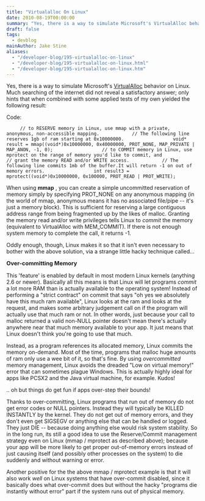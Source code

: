 ```yaml
---
title: "Virtualalloc On Linux"
date: 2010-08-19T00:00:00
summary: "Yes, there is a way to simulate Microsoft's VirtualAlloc behavior on Linux"
draft: false
tags:
  - devblog
mainAuthor: Jake Stine
aliases:
  - "/developer-blog/195-virtualalloc-on-linux"
  - "/developer-blog/195-virtualalloc-on-linux.html"
  - "/developer-blog/195-virtualalloc-on-linux.htm"
---
```


Yes, there is a way to simulate Microsoft's
[VirtualAlloc](http://msdn.microsoft.com/en-us/library/aa366887.aspx)
behavior on Linux. Much searching of the internet did not reveal a
satisfactory answer; only hints that when combined with some applied
tests of my own yielded the following result:

<!-- TODO legacy -->

<div class="codeblock">

<div class="title">

Code:

</div>

<div class="body" dir="ltr">

`      // to RESERVE memory in Linux, use mmap with a private, anonymous, non-accessible mapping.            // The following line reserves 1gb of ram starting at 0x10000000.                  void* result = mmap((void*)0x10000000, 0x40000000, PROT_NONE, MAP_PRIVATE | MAP_ANON, -1, 0);                  // to COMMIT memory in Linux, use mprotect on the range of memory you'd like to commit, and            // grant the memory READ and/or WRITE access.            // The following line commits 1mb of the buffer.It will return -1 on out of memory errors.                  int result3 = mprotect((void*)0x10000000, 0x100000, PROT_READ | PROT_WRITE);     `

</div>

</div>


When using **mmap** , you can create a simple uncommitted reservation of
memory simply by specifying PROT\_NONE on any anonymous mapping (in the
world of mmap, anonymous means it has no associated file/pipe -- it's
just a memory block). This is sufficient for reserving a large
contiguous address range from being fragmented up by the likes of
malloc. Granting the memory read and/or write privileges tells Linux to
*commit* the memory (equivalent to VirtualAlloc with MEM\_COMMIT). If
there is not enough system memory to complete the call, it returns -1.

Oddly enough, though, Linux makes it so that it isn't even necessary to
bother with the above solution, via a strange little hacky technique
called...

<span style="font-size: 11pt;"> **Over-committing Memory** </span>

This 'feature' is enabled by default in most modern Linux kernels
(anything 2.6 or newer). Basically all this means is that Linux will let
programs *commit* a lot more RAM than is actually available to the
operating system! Instead of performing a "strict contract" on commit
that says "oh yes we absolutely have this much ram available", Linux
looks at the ram and looks at the request, and makes some arbitrary
judgement call on if the program will actually use that much ram or not.
In other words, just because your call to malloc returned a valid
non-NULL pointer doesn't mean there's actually anywhere near that much
memory available to your app. It just means that Linux doesn't think
you're going to use that much.

Instead, as a program references its allocated memory, Linux commits the
memory on-demand. Most of the time, programs that malloc huge amounts of
ram only use a wee bit of it, so that's fine. By using *overcommitted*
memory management, Linux avoids the dreaded "Low on virtual memory!"
error that can sometimes plague Windows. This is actually highly ideal
for apps like PCSX2 and the Java virtual machine, for example. Kudos!

.. oh but things do get fun if apps over-step their bounds!

Thanks to over-committing, Linux programs that run out of memory do not
get error codes or NULL pointers. Instead they will typically be KILLED
INSTANTLY by the kernel. They do not get out of memory errors, and they
don't even get SIGSEGV or anything else that can be handled or logged.
They just DIE -- because doing anything else would risk system
stability. So in the long run, its still a good idea to use the
Reserve/Commit management strategy even on Linux (mmap / mprotect as
described above); because your app will be more likely to get proper
out-of-memory errors instead of just causing itself (and possibly other
processes on the system) to die suddenly and without warning or error.

Another positive for the the above mmap / mprotect example is that it
will also work *well* on Linux systems that have over-commit disabled,
since it basically does what over-commit does but without the hacky
"programs die instantly without error" part if the system runs out of
physical memory.
